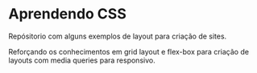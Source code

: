 # Aprendendo CSS 
Repósitorio com alguns exemplos de layout para criação de sites.

Reforçando os conhecimentos em grid layout e flex-box para criação de layouts com media queries para responsivo.
